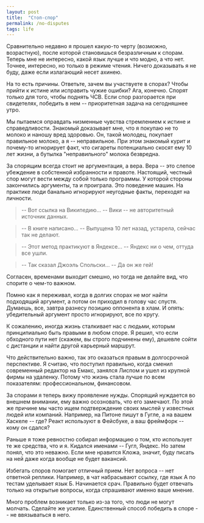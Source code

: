 ```yaml
---
layout: post
title:  "Стоп-спор"
permalink: /no-disputes
tags: life
---
```


Сравнительно недавно я прошел какую-то черту (возможно, возрастную), после
которой становишься безразличным к спорам. Теперь мне не интересно, какой язык
лучше и что модно, а что нет. Точнее, интересно, но только в режиме
чтения. Ничего доказывать я не буду, даже если излагающий несет ахинею.

На то есть причины. Ответьте, зачем вы участвуете в спорах? Чтобы прийти к
истине или исправить чужие ошибки? Ага, конечно. Спорят только для того, чтобы
поднять ЧСВ. Если спор разгорается при свидетелях, победить в нем --
приоритетная задача на сегодняшнее утро.

Мы пытаемся оправдать низменные чувства стремлением к истине и
справедливости. Знакомый доказывает мне, что я покупаю не то молоко и наношу
вред здоровью. Он, такой молодец, покупает правильное молоко, а я --
неправильное. При этом знакомый курит и почему-то игнорирует факт, что сигареты
потенциально скосят ему 10 лет жизни, а бутылка "неправильного" молока
безвредна.

За спорящим всегда стоит не аргументация, а вера. Вера -- это слепое убеждение в
собстенной избранности и правоте. Настоящий, честный спор могут вести между
собой только программы. У которой стороны закончились аргументы, та и
проиграла. Это поведение машин. На практике люди банально игнорируют неугодные
факты, переходят на личности.

> -- Вот ссылка на Википедию...
> -- Вики -- не авторитетный источник данных.

> -- В книге написано...
> -- Выпущена 10 лет назад, устарела, сейчас так не делают.

> -- Этот метод практикуют в Яндексе...
> -- Яндекс ни о чем, оттуда все ушли.

> -- Так сказал Джоэль Спольски...
> -- Да он же гей!

Согласен, временами выходит смешно, но тогда не делайте вид, что спорите о
чем-то важном.

Помню как я переживал, когда в долгих спорах не мог найти подходящий аргумент, а
потом он приходил в голову час спустя. Думаешь, все, завтра разнесу позицию
оппонента в хлам. И опять: убедительный аргумент просто игнорируют, все по
кругу.

К сожалению, иногда жизнь сталкивает нас с людьми, которым принципиально быть
правыми в любом споре. Я решил, что если обходного пути нет (скажем, вы строго
подчинены ему), дешевле сойти с дистанции и найти другой карьерный маршрут.

Что действительно важно, так это оказаться правым в долгосрочной перспективе. Я
считаю, что поступил правильно, когда сменил современный редактор на Емакс,
занялся Лиспом и ушел из крупной фирмы на удаленку. Потому что жизнь стала лучше
по всем показателям: профессиональном, финансовом.

За спорами я теперь вижу проявление нужды. Спорящий нуждается во внешнем
внимании, ему важно осозновать, что его замечают. По этой же причине мы часто
ищем подтверждение своих мыслей у известных людей или компаний. Например, на
Питоне пишут в Гугле, а на вашем Хаскеле -- где? Реакт используют в Фейсбуке, а
ваш фреймфорк -- кому он сдался?

Раньше я тоже ревностно собирал информацию о том, кто использует те же средства,
что и я. Кидался именами -- Гугл, Яндекс. Но затем понял, что это неважно. Если
мне нравится Кложа, значит, буду писать на ней даже когда вообще не будет
вакансий.

Избегать споров помогает отличный прием. Нет вопроса -- нет ответной
реплики. Например, в чат набрасывают ссылку, где язык А по тестам уделывает язык
Б. Начинается срач. Правильно будет отвечать только на открытые вопросы, когда
спрашивают именно ваше мнение.

Много проблем возникает только из-за того, что люди не могут молчать. Сделайте
же усилие. Единственный способ победить в споре -- не ввязываться в него.
